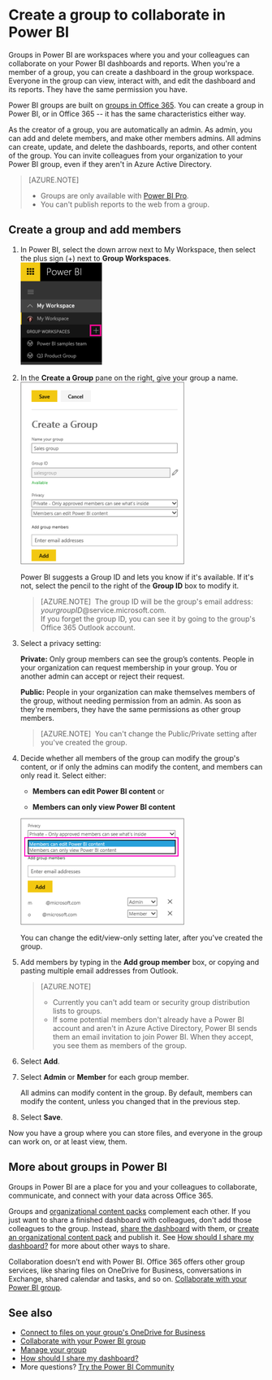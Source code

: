 <properties 
   pageTitle="Create a group to collaborate in Power BI"
   description="Read about creating groups in Power BI where you and your team can collaborate on team dashboards and connect with apps across Office 365."
   services="powerbi" 
   documentationCenter="" 
   authors="ajayan" 
   manager="erikre" 
   backup="maggiesMSFT"
   editor=""
   tags=""
   qualityFocus="monitoring"
   qualityDate="04/27/2016"/>
 
<tags
   ms.service="powerbi"
   ms.devlang="NA"
   ms.topic="article"
   ms.tgt_pltfrm="NA"
   ms.workload="powerbi"
   ms.date="02/02/2017"
   ms.author="ajayan"/>

# Create a group to collaborate in Power BI

Groups in Power BI are workspaces where you and your colleagues can collaborate on your Power BI dashboards and reports. When you're a member of a group, you can create a dashboard in the group workspace. Everyone in the group can view, interact with, and edit the dashboard and its reports. They have the same permission you have. 

Power BI groups are built on [groups in Office 365](https://support.office.com/article/Create-a-group-in-Office-365-7124dc4c-1de9-40d4-b096-e8add19209e9). You can create a group in Power BI, or in Office 365 -- it has the same characteristics either way. 

As the creator of a group, you are automatically an admin. As admin, you can add and delete members, and make other members admins. All admins can create, update, and delete the dashboards, reports, and other content of the group. You can invite colleagues from your organization to your Power BI group, even if they aren't in Azure Active Directory.  

> [AZURE.NOTE]  
> -   Groups are only available with [Power BI Pro](powerbi-power-bi-pro-content-what-is-it.md).
> -  You can't publish reports to the web from a group.

## Create a group and add members

1.  In Power BI, select the down arrow next to My Workspace, then select the plus sign (+) next to **Group Workspaces**.   
    ![](media/powerbi-service-create-a-group-in-power-bi/PBI_GrpCreate.png)

2.  In the **Create a Group** pane on the right, give your group a name.  
    ![](media/powerbi-service-create-a-group-in-power-bi/PBI_GrpCreateDialog.png)

    Power BI suggests a Group ID and lets you know if it's available. If it's not, select the pencil to the right of the **Group ID** box to modify it.  

    > [AZURE.NOTE]  The group ID will be the group's email address:  
    >*yourgroupID*@service.microsoft.com.  
    >If you forget the group ID, you can see it by going to the group's Office 365 Outlook account.

3.  Select a privacy setting:

    **Private:** Only group members can see the group’s contents. People in your organization can request membership in your group. You or another admin can accept or reject their request.

    **Public:** People in your organization can make themselves members of the group, without needing permission from an admin. As soon as they're members, they have the same permissions as other group members.

    > [AZURE.NOTE]  You can't change the Public/Private setting after you've created the group.

4.  Decide whether all members of the group can modify the group's content, or if only the admins can modify the content, and members can only read it. Select either:
     
    - **Members can edit Power BI content** or
 
    - **Members can only view Power BI content**

    ![](media/powerbi-service-create-a-group-in-power-bi/PBI_GrpAddMembers.png)

    You can change the edit/view-only setting later, after you've created the group. 

5.  Add members by typing in the **Add group member** box, or copying and pasting multiple email addresses from Outlook. 

    > [AZURE.NOTE] 
    > - Currently you can't add team or security group distribution lists to groups. 
    > - If some potential members don't already have a Power BI account and aren't in Azure Active Directory, Power BI sends them an email invitation to join Power BI. When they accept, you see them as members of the group. 

6.  Select **Add**. 

5.  Select **Admin** or **Member** for each group member.

    All admins can modify content in the group. By default, members can modify the content, unless you changed that in the previous step.

7.  Select **Save**.

Now you have a group where you can store files, and everyone in the group can work on, or at least view, them.

## More about groups in Power BI  

Groups in Power BI are a place for you and your colleagues to collaborate, communicate, and connect with your data across Office 365. 

Groups and [organizational content packs](powerbi-service-organizational-content-packs-introduction.md) complement each other. If you just want to share a finished dashboard with colleagues, don't add those colleagues to the group. Instead, [share the dashboard](powerbi-service-share-unshare-dashboard.md) with them, or [create an organizational content pack](powerbi-service-organizational-content-packs-introduction.md) and publish it. See [How should I share my dashboard?](powerbi-service-how-should-i-share-my-dashboard.md) for more about other ways to share.  

Collaboration doesn’t end with Power BI. Office 365 offers other group services, like sharing files on OneDrive for Business, conversations in Exchange, shared calendar and tasks, and so on. [Collaborate with your Power BI group](powerbi-service-collaborate-with-your-power-bi-group.md).

## See also
- [Connect to files on your group's OneDrive for Business](powerbi-service-connect-to-files-on-your-groups-onedrive-for-business.md)  
- [Collaborate with your Power BI group](powerbi-service-collaborate-with-your-power-bi-group.md)  
- [Manage your group](powerbi-service-manage-your-group-in-power-bi-and-office-365.md) 
- [How should I share my dashboard?](powerbi-service-how-should-i-share-my-dashboard.md) 
- More questions? [Try the Power BI Community](http://community.powerbi.com/)
 